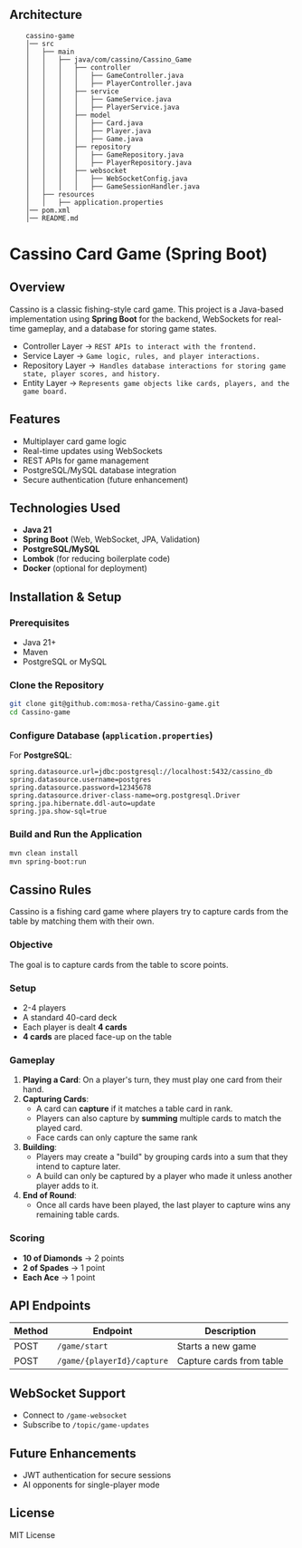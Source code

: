 ## Architecture
```
    cassino-game
    │── src
    │   ├── main
    │   │   ├── java/com/cassino/Cassino_Game
    │   │   │   ├── controller
    │   │   │   │   ├── GameController.java
    │   │   │   │   ├── PlayerController.java
    │   │   │   ├── service
    │   │   │   │   ├── GameService.java
    │   │   │   │   ├── PlayerService.java
    │   │   │   ├── model
    │   │   │   │   ├── Card.java
    │   │   │   │   ├── Player.java
    │   │   │   │   ├── Game.java
    │   │   │   ├── repository
    │   │   │   │   ├── GameRepository.java
    │   │   │   │   ├── PlayerRepository.java
    │   │   │   ├── websocket
    │   │   │   │   ├── WebSocketConfig.java
    │   │   │   │   ├── GameSessionHandler.java
    │   ├── resources
    │   │   ├── application.properties
    │── pom.xml
    │── README.md
```




# Cassino Card Game (Spring Boot)

## Overview
Cassino is a classic fishing-style card game. 
This project is a Java-based implementation using **Spring Boot** for the backend, 
WebSockets for real-time gameplay, and a database for storing game states.


 - Controller Layer → `REST APIs to interact with the frontend.`
 - Service Layer → `Game logic, rules, and player interactions.`
 - Repository Layer →` Handles database interactions for storing game state, player scores, and history.`
 - Entity Layer → `Represents game objects like cards, players, and the game board.`


## Features
- Multiplayer card game logic
- Real-time updates using WebSockets
- REST APIs for game management
- PostgreSQL/MySQL database integration
- Secure authentication (future enhancement)


## Technologies Used
- **Java 21**
- **Spring Boot** (Web, WebSocket, JPA, Validation)
- **PostgreSQL/MySQL**
- **Lombok** (for reducing boilerplate code)
- **Docker** (optional for deployment)

## Installation & Setup
### Prerequisites
- Java 21+
- Maven
- PostgreSQL or MySQL

### Clone the Repository
```sh
git clone git@github.com:mosa-retha/Cassino-game.git
cd Cassino-game
```

### Configure Database (`application.properties`)
For **PostgreSQL**:
```properties
spring.datasource.url=jdbc:postgresql://localhost:5432/cassino_db
spring.datasource.username=postgres
spring.datasource.password=12345678
spring.datasource.driver-class-name=org.postgresql.Driver
spring.jpa.hibernate.ddl-auto=update
spring.jpa.show-sql=true
```

### Build and Run the Application
```sh
mvn clean install
mvn spring-boot:run
```

## Cassino Rules
Cassino is a fishing card game where players try to capture cards from the table by matching them with their own.

### Objective
The goal is to capture cards from the table to score points.

### Setup
- 2-4 players
- A standard 40-card deck
- Each player is dealt **4 cards**
- **4 cards** are placed face-up on the table

### Gameplay
1. **Playing a Card**: On a player's turn, they must play one card from their hand.
2. **Capturing Cards**:
    - A card can **capture** if it matches a table card in rank.
    - Players can also capture by **summing** multiple cards to match the played card.
    - Face cards can only capture the same rank 
3. **Building**:
    - Players may create a "build" by grouping cards into a sum that they intend to capture later.
    - A build can only be captured by a player who made it unless another player adds to it.
4. **End of Round**:
    - Once all cards have been played, the last player to capture wins any remaining table cards.

### Scoring
- **10 of Diamonds** → 2 points
- **2 of Spades** → 1 point
- **Each Ace** → 1 point



## API Endpoints
| Method  | Endpoint                 | Description              |
|---------|--------------------------|--------------------------|
| POST    | `/game/start`            | Starts a new game        |
| POST    | `/game/{playerId}/capture` | Capture cards from table |

## WebSocket Support
- Connect to `/game-websocket`
- Subscribe to `/topic/game-updates`

## Future Enhancements
- JWT authentication for secure sessions
- AI opponents for single-player mode

## License
MIT License

